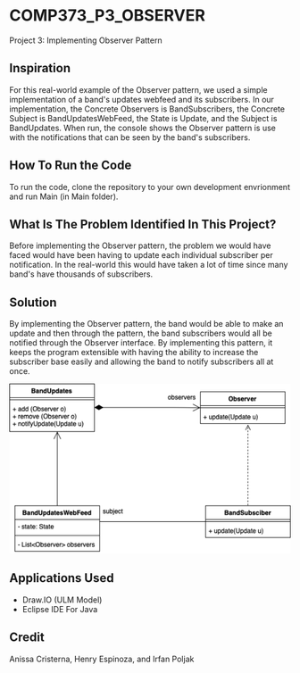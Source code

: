 # COMP373_P3_OBSERVER

Project 3: Implementing Observer Pattern

## Inspiration 

For this real-world example of the Observer pattern, we used a simple implementation of a band's updates webfeed and its subscribers. In our implementation, the Concrete Observers is BandSubscribers, the Concrete Subject is BandUpdatesWebFeed, the State is Update, and the Subject is BandUpdates. When run, the console shows the Observer pattern is use with the notifications that can be seen by the band's subscribers.

## How To Run the Code

To run the code, clone the repository to your own development envrionment and run Main (in Main folder).

## What Is The Problem Identified In This Project? 

Before implementing the Observer pattern, the problem we would have faced would have been having to update each individual subscriber per notification. In the real-world this would have taken a lot of time since many band's have thousands of subscribers. 

## Solution

By implementing the Observer pattern, the band would be able to make an update and then through the pattern, the band subscribers would all be notified through the Observer interface. By implementing this pattern, it keeps the program extensible with having the ability to increase the subscriber base easily and allowing the band to notify subscribers all at once.

![](UML%20Diagram/Observer.png)

## Applications Used 

* Draw.IO (ULM Model)
* Eclipse IDE For Java 

## Credit 

Anissa Cristerna,
Henry Espinoza, and
Irfan Poljak
